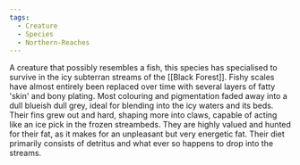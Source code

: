 ```yaml
---
tags:
  - Creature
  - Species
  - Northern-Reaches
---
```

A creature that possibly resembles a fish, this species has specialised to survive in the icy subterran streams of the [[Black Forest]]. Fishy scales have almost entirely been replaced over time with several layers of fatty 'skin' and bony plating. Most colouring and pigmentation faded away into a dull blueish dull grey, ideal for blending into the icy waters and its beds. 
Their fins grew out and hard, shaping more into claws, capable of acting like an ice pick in the frozen streambeds. 
They are highly valued and hunted for their fat, as it makes for an unpleasant but very energetic fat. 
Their diet primarily consists of detritus and what ever so happens to drop into the streams. 